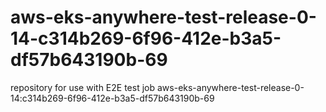 # aws-eks-anywhere-test-release-0-14-c314b269-6f96-412e-b3a5-df57b643190b-69
repository for use with E2E test job aws-eks-anywhere-test-release-0-14:c314b269-6f96-412e-b3a5-df57b643190b-69
